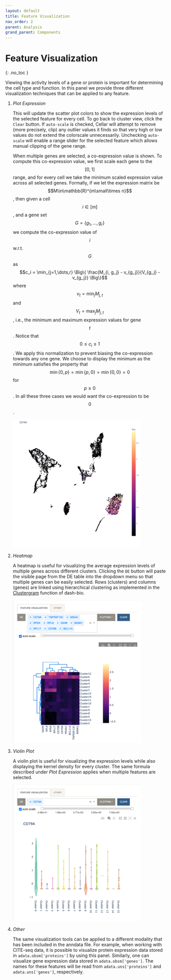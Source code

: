 ```yaml
---
layout: default
title: Feature Visualization
nav_order: 2
parent: Analysis
grand_parent: Components
---
```


# Feature Visualization
{: .no_toc }

Viewing the activity levels of a gene or protein is important for determining
the cell type and function. In this panel we provide three different
visualization techniques that can be applied to any feature.

<div class="code-example" markdown="1">

1. *Plot Expression*

    This will update the scatter plot colors to show the expression levels
    of the selected feature for every cell. To go back to cluster view, click
    the `Clear` button. If `auto-scale` is checked, Cellar will
    attempt to remove (more precisely, clip) any outlier values it finds
    so that very high or low values do not extend the colorscale unnecessarily.
    Unchecking `auto-scale` will enable a range slider for the selected
    feature which allows manual clipping of the gene range.

    When multiple genes are selected, a co-expression value is shown.
    To compute this co-expression value, we first scale each gene
    to the $$[0, 1]$$ range, and for every cell we take the minimum scaled
    expression value across all selected genes. Formally,
    if we let the expression matrix be
    $$M\in\mathbb{R}^{m\small\times n}$$, then given a cell
    $$i\in[m]$$, and a gene set $$G=\{g_1, \dots, g_r\}$$
    we compute the co-expression value of $$i$$ w.r.t. $$G$$ as
    $$c_i = \min_{j=1,\dots,r} \Big\{ \frac{M_{i, g_j} - v_{g_j}}{V_{g_j} - v_{g_j}} \Big\}$$
    where $$v_t = \min_j M_{j, t}$$ and $$V_t = \max_j M_{j, t}$$, i.e., the
    minimum and maximum expression values for gene $$t$$. Notice that
    $$0\leq c_i\leq 1$$. We apply this normalization to prevent biasing the
    co-expression towards any one gene. We choose to display the minimum
    as the minimum satisfies the property that
    $$\min\{0, p\}=\min\{p, 0\}=\min\{0, 0\}=0$$
    for $$p\geq 0$$. In all these three cases we would want the co-expression
    to be $$0$$.

    <img src="../../../images/expression.png" width="400" class="center"/>

2. *Heatmap*

    A heatmap is useful for visualizing the average expression levels of
    multiple genes across different clusters. Clicking the `DE` button
    will paste the visible page from the DE table into the dropdown menu
    so that multiple genes can be easily selected. Rows (clusters) and
    columns (genes) are linked using hierarchical clustering as implemented
    in the [Clustergram](https://dash.plotly.com/dash-bio/clustergram)
    function of dash-bio.

    <img src="../../../images/heatmap.png" width="400" class="center"/>

3. *Violin Plot*

    A violin plot is useful for visualizing the expression levels while
    also displaying the kernel density for every cluster. The same formula
    described under *Plot Expression* applies when multiple features are
    selected.

    <img src="../../../images/violin.png" width="400" class="center"/>

4. *Other*

    The same visualization tools can be applied to a different modality
    that has been included in the anndata file. For example, when working
    with CITE-seq data, it is possible to visualize protein expression data
    stored in `adata.obsm['proteins']` by using this panel.
    Similarly, one can visualize gene expression data stored in
    `adata.obsm['genes']`. The names for these features will be read
    from `adata.uns['proteins']` and `adata.uns['genes']`, respectively.

</div>